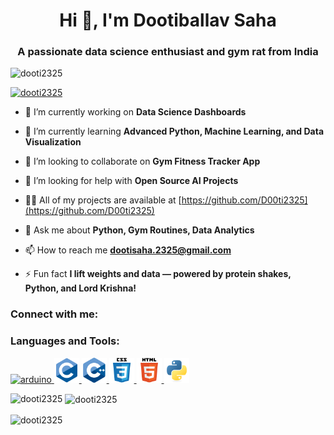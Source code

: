 <h1 align="center">Hi 👋, I'm Dootiballav Saha</h1>
<h3 align="center">A passionate data science enthusiast and gym rat from India</h3>

<p align="left"> <img src="https://komarev.com/ghpvc/?username=dooti2325&label=Profile%20views&color=0e75b6&style=flat" alt="dooti2325" /> </p>

<p align="left"> <a href="https://github.com/ryo-ma/github-profile-trophy"><img src="https://github-profile-trophy.vercel.app/?username=dooti2325" alt="dooti2325" /></a> </p>

- 🔭 I’m currently working on **Data Science Dashboards**

- 🌱 I’m currently learning **Advanced Python, Machine Learning, and Data Visualization**

- 👯 I’m looking to collaborate on **Gym Fitness Tracker App**

- 🤝 I’m looking for help with **Open Source AI Projects**

- 👨‍💻 All of my projects are available at [https://github.com/D00ti2325](https://github.com/D00ti2325)

- 💬 Ask me about **Python, Gym Routines, Data Analytics**

- 📫 How to reach me **dootisaha.2325@gmail.com**

- ⚡ Fun fact **I lift weights and data — powered by protein shakes, Python, and Lord Krishna!**

<h3 align="left">Connect with me:</h3>
<p align="left">
</p>

<h3 align="left">Languages and Tools:</h3>
<p align="left"> <a href="https://www.arduino.cc/" target="_blank" rel="noreferrer"> <img src="https://cdn.worldvectorlogo.com/logos/arduino-1.svg" alt="arduino" width="40" height="40"/> </a> <a href="https://www.cprogramming.com/" target="_blank" rel="noreferrer"> <img src="https://raw.githubusercontent.com/devicons/devicon/master/icons/c/c-original.svg" alt="c" width="40" height="40"/> </a> <a href="https://www.w3schools.com/cpp/" target="_blank" rel="noreferrer"> <img src="https://raw.githubusercontent.com/devicons/devicon/master/icons/cplusplus/cplusplus-original.svg" alt="cplusplus" width="40" height="40"/> </a> <a href="https://www.w3schools.com/css/" target="_blank" rel="noreferrer"> <img src="https://raw.githubusercontent.com/devicons/devicon/master/icons/css3/css3-original-wordmark.svg" alt="css3" width="40" height="40"/> </a> <a href="https://www.w3.org/html/" target="_blank" rel="noreferrer"> <img src="https://raw.githubusercontent.com/devicons/devicon/master/icons/html5/html5-original-wordmark.svg" alt="html5" width="40" height="40"/> </a> <a href="https://www.python.org" target="_blank" rel="noreferrer"> <img src="https://raw.githubusercontent.com/devicons/devicon/master/icons/python/python-original.svg" alt="python" width="40" height="40"/> </a> </p>

<p><img align="left" src="https://github-readme-stats.vercel.app/api/top-langs?username=dooti2325&show_icons=true&locale=en&layout=compact" alt="dooti2325" /></p>

<p>&nbsp;<img align="center" src="https://github-readme-stats.vercel.app/api?username=dooti2325&show_icons=true&locale=en" alt="dooti2325" /></p>

<p><img align="center" src="https://github-readme-streak-stats.herokuapp.com/?user=dooti2325&" alt="dooti2325" /></p>
